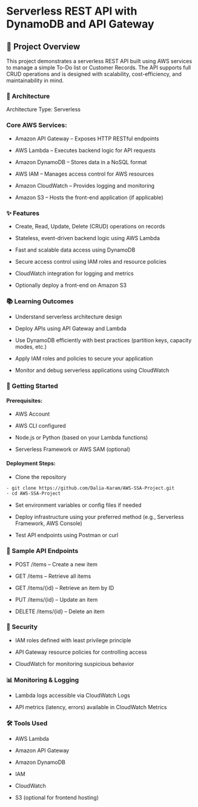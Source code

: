 # Serverless REST API with DynamoDB and API Gateway
## 📌 Project Overview
This project demonstrates a serverless REST API built using AWS services to manage a simple To-Do list or Customer Records. The API supports full CRUD operations and is designed with scalability, cost-efficiency, and maintainability in mind.

### 🧱 Architecture
Architecture Type: Serverless

### Core AWS Services:

- Amazon API Gateway – Exposes HTTP RESTful endpoints

- AWS Lambda – Executes backend logic for API requests

- Amazon DynamoDB – Stores data in a NoSQL format

- AWS IAM – Manages access control for AWS resources

- Amazon CloudWatch – Provides logging and monitoring

- Amazon S3 – Hosts the front-end application (if applicable)

<!-- Optionally insert a diagram if available -->

### ✨ Features
- Create, Read, Update, Delete (CRUD) operations on records

- Stateless, event-driven backend logic using AWS Lambda

- Fast and scalable data access using DynamoDB

- Secure access control using IAM roles and resource policies

- CloudWatch integration for logging and metrics

- Optionally deploy a front-end on Amazon S3

### 📚 Learning Outcomes
- Understand serverless architecture design

- Deploy APIs using API Gateway and Lambda

- Use DynamoDB efficiently with best practices (partition keys, capacity modes, etc.)

- Apply IAM roles and policies to secure your application

- Monitor and debug serverless applications using CloudWatch

### 🚀 Getting Started
#### Prerequisites:
- AWS Account

- AWS CLI configured

- Node.js or Python (based on your Lambda functions)

- Serverless Framework or AWS SAM (optional)

#### Deployment Steps:
- Clone the repository
 ``` bash
- git clone https://github.com/Dalia-Karam/AWS-SSA-Project.git
- cd AWS-SSA-Project
```
- Set environment variables or config files if needed

- Deploy infrastructure using your preferred method (e.g., Serverless Framework, AWS Console)

- Test API endpoints using Postman or curl
### 🧪 Sample API Endpoints
- POST /items – Create a new item

- GET /items – Retrieve all items

- GET /items/{id} – Retrieve an item by ID

- PUT /items/{id} – Update an item

- DELETE /items/{id} – Delete an item

### 🔐 Security
- IAM roles defined with least privilege principle

- API Gateway resource policies for controlling access

- CloudWatch for monitoring suspicious behavior

### 📊 Monitoring & Logging
- Lambda logs accessible via CloudWatch Logs

- API metrics (latency, errors) available in CloudWatch Metrics

### 🛠️ Tools Used
- AWS Lambda

- Amazon API Gateway

- Amazon DynamoDB

- IAM

- CloudWatch

- S3 (optional for frontend hosting)
